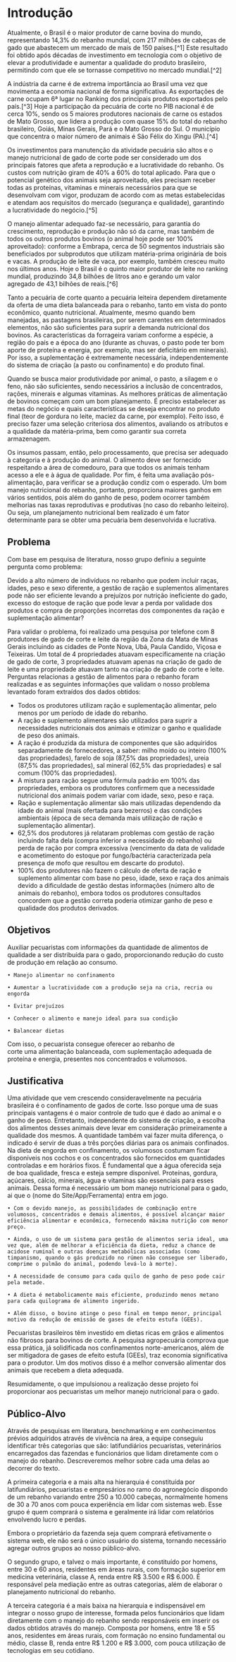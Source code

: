 # Introdução

Atualmente, o Brasil é o maior produtor de carne bovina do mundo, representando 14,3% do rebanho mundial, com 217 milhões de cabeças de gado que abastecem um mercado de mais de 150 países.[^1] Este resultado foi obtido após décadas de investimento em tecnologia com o objetivo de elevar a produtividade e aumentar a qualidade do produto brasileiro, permitindo com que ele se tornasse competitivo no mercado mundial.[^2] 

A indústria da carne é de extrema importância ao Brasil uma vez que movimenta a economia nacional de forma significativa. As exportações de carne ocupam 6ª lugar no Ranking dos principais produtos exportados pelo país.[^3] Hoje a participação da pecuária de corte no PIB nacional é de cerca 10%, sendo os 5 maiores produtores nacionais de carne os estados de Mato Grosso, que lidera a produção com quase 15% do total do rebanho brasileiro, Goiás, Minas Gerais, Pará e o Mato Grosso do Sul. O município que concentra o maior número de animais é São Félix do Xingu (PA).[^4] 

Os investimentos para manutenção da atividade pecuária são altos e o manejo nutricional de gado de corte pode ser considerado um dos principais fatores que afeta a reprodução e a lucratividade do rebanho. Os custos com nutrição giram de 40% a 60% do total aplicado. Para que o potencial genético dos animais seja aproveitado, eles precisam receber todas as proteínas, vitaminas e minerais necessários para que se desenvolvam com vigor, produzam de acordo com as metas estabelecidas e atendam aos requisitos do mercado (segurança e qualidade), garantindo a lucratividade do negócio.[^5] 

O manejo alimentar adequado faz-se necessário, para garantia do crescimento, reprodução e produção não só da carne, mas também de todos os outros produtos bovinos (o animal hoje pode ser 100% aproveitado): conforme a Embrapa, cerca de 50 segmentos industriais são beneficiados por subprodutos que utilizam matéria-prima originária de bois e vacas. A produção de leite de vaca, por exemplo, também cresceu muito nos últimos anos. Hoje o Brasil é o quinto maior produtor de leite no ranking mundial, produzindo 34,8 bilhões de litros ano e gerando um valor agregado de 43,1 bilhões de reais.[^6]  

Tanto a pecuária de corte quanto a pecuária leiteira dependem diretamente da oferta de uma dieta balanceada para o rebanho, tanto em vista do ponto econômico, quanto nutricional.  Atualmente, mesmo quando bem manejadas, as pastagens brasileiras, por serem carentes em determinados elementos, não são suficientes para suprir a demanda nutricional dos bovinos. As características da forrageira variam conforme a espécie, a região do país e a época do ano (durante as chuvas, o pasto pode ter bom aporte de proteína e energia, por exemplo, mas ser deficitário em minerais). Por isso, a suplementação é extremamente necessária, independentemente do sistema de criação (a pasto ou confinamento) e do produto final.  

Quando se busca maior produtividade por animal, o pasto, a silagem e o feno, não são suficientes, sendo necessários a inclusão de concentrados, rações, minerais e algumas vitaminas. As melhores práticas de alimentação de bovinos começam com um bom planejamento. É preciso estabelecer as metas do negócio e quais características se deseja encontrar no produto final (teor de gordura no leite, maciez da carne, por exemplo). Feito isso, é preciso fazer uma seleção criteriosa dos alimentos, avaliando os atributos e a qualidade da matéria-prima, bem como garantir sua correta armazenagem. 

Os insumos passam, então, pelo processamento, que precisa ser adequado à categoria e à produção do animal. O alimento deve ser fornecido respeitando a área de comedouro, para que todos os animais tenham acesso a ele e à água de qualidade. Por fim, é feita uma avaliação pós-alimentação, para verificar se a produção condiz com o esperado. Um bom manejo nutricional do rebanho, portanto, proporciona maiores ganhos em vários sentidos, pois além do ganho de peso, podem ocorrer também melhorias nas taxas reprodutivas e produtivas (no caso do rebanho leiteiro). Ou seja, um planejamento nutricional bem realizado é um fator determinante para se obter uma pecuária bem desenvolvida e lucrativa. 

## Problema

Com base em pesquisa de literatura, nosso grupo definiu a seguinte pergunta como problema: 

Devido a alto número de indivíduos no rebanho que podem incluir raças, idades, peso e sexo diferente,  a gestão de ração e suplementos alimentares pode não ser eficiente levando a prejuízos por nutrição ineficiente do gado, excesso do estoque de ração que pode levar a perda por validade dos produtos e compra de proporções incorretas dos componentes da ração e suplementação alimentar?

Para validar o problema, foi realizado uma pesquisa por telefone com 8 produtores de gado de corte e leite da região da Zona da Mata de Minas Gerais incluindo as cidades de Ponte Nova, Ubá, Paula Candido, Viçosa e Teixeiras. Um total de 4 propriedades atuavam especificamente na criação de gado de corte, 3 propriedades atuavam apenas na criação de gado de leite e uma propriedade atuavam tanto na criação de gado de corte e leite. Perguntas relacionas a gestão de alimentos para o rebanho foram realizadas e as seguintes informações que validam o nosso problema levantado foram extraídos dos dados obtidos:

- Todos os produtores utilizam ração e suplementação alimentar, pelo menos por um período de idade do rebanho.
- A ração e suplemento alimentares são utilizados para suprir a necessidades nutricionais dos animais e otimizar o ganho e qualidade de peso dos animais.
- A ração é produzida da mistura de componentes que são adquiridos separadamente de fornecedores, a saber: milho moído ou inteiro (100% das propriedades), farelo de soja (87,5% das propriedades), ureia (87,5% das propriedades), sal mineral (62,5% das propriedades) e sal comum (100% das propriedades).
- A mistura para ração segue uma fórmula padrão em 100% das propriedades, embora os produtores confirmem que a necessidade nutricional dos animais podem variar com idade, sexo, peso e raça.
- Ração e suplementação alimentar são mais utilizadas dependendo da idade do animal (mais ofertada para bezerros) e das condições ambientais (época de seca demanda mais utilização de ração e suplementação alimentar).
- 62,5% dos produtores já relataram problemas com gestão de ração incluindo falta dela (compra inferior a necessidade do rebanho) ou perda de ração por compra excessiva (vencimento da data de validade e acometimento do estoque por fungo/bactéria caracterizada pela presença de mofo que resultou em descarte do produto).
- 100% dos produtores não fazem o cálculo de oferta de ração e suplemento alimentar com base no peso, idade, sexo e raça dos animais devido a dificuldade de gestão destas informações (número alto de animais do rebanho), embora todos os produtores consultados concordem que a gestão correta poderia otimizar ganho de peso e qualidade dos produtos derivados.

## Objetivos

Auxiliar pecuaristas com informações da quantidade de alimentos de qualidade a ser distribuída  para o gado, proporcionando  redução do custo de produção em relação ao consumo.

	• Manejo alimentar no confinamento

	• Aumentar a lucratividade com a produção seja na cria, recria ou engorda

	• Evitar prejuízos

	• Conhecer o alimento e manejo ideal para sua condição

	• Balancear dietas

Com isso, o pecuarista consegue oferecer ao rebanho de corte uma alimentação balanceada, com suplementação adequada de proteína e energia, presentes nos concentrados e volumosos.

## Justificativa

Uma atividade que vem crescendo consideravelmente na pecuária brasileira é o confinamento de gados de corte. Isso porque uma de suas principais vantagens é o maior controle de tudo que é dado ao animal e o ganho de peso.
Entretanto, independente do sistema de criação, a escolha dos alimentos desses animais deve levar em consideração primeiramente a qualidade dos mesmos. A quantidade também vai fazer muita diferença, o indicado é servir de duas a três porções diárias para os animais confinados.
Na dieta de engorda em confinamento, os volumosos costumam ficar disponíveis nos cochos e os concentrados são fornecidos em quantidades controladas e em horários fixos. É fundamental que a água oferecida seja de boa qualidade, fresca e esteja sempre disponível. Proteínas, gordura, açúcares, cálcio, minerais, água e vitaminas são essenciais para esses animais. 
Dessa forma é necessário um bom manejo nutricional para o gado, ai que o (nome do Site/App/Ferramenta) entra em jogo.

	• Com o devido manejo, as possibilidades de combinação entre volumosos, concentrados e demais alimentos, é possível alcançar maior eficiência alimentar e econômica, fornecendo máxima nutrição com menor preço.

	• Ainda, o uso de um sistema para gestão de alimentos seria ideal, uma vez que, além de melhorar a eficiência da dieta, reduz a chance de acidose ruminal e outras doenças metabólicas associadas (como timpanismo, quando o gás produzido no rúmen não consegue ser liberado, comprime o pulmão do animal, podendo levá-lo à morte). 

	• A necessidade de consumo para cada quilo de ganho de peso pode cair pela metade.

	• A dieta é metabolicamente mais eficiente, produzindo menos metano para cada quilograma de alimento ingerido.

	• Além disso, o bovino atinge o peso final em tempo menor, principal motivo da redução de emissão de gases de efeito estufa (GEEs).
	
Pecuaristas brasileiros têm investido em dietas ricas em grãos e alimentos não fibrosos para bovinos de corte. A pesquisa agropecuária comprova que essa prática, já solidificada nos confinamentos norte-americanos, além de ser mitigadora de gases de efeito estufa (GEEs), traz economia significativa para o produtor. Um dos motivos disso é a melhor conversão alimentar dos animais que recebem a dieta adequada.

Resumidamente, o que impulsionou a realização desse projeto foi proporcionar aos pecuaristas um melhor manejo nutricional para o gado.

## Público-Alvo


Através de pesquisas em literatura, benchmarking e em conhecimentos prévios adquiridos através de  vivência na área, a equipe conseguiu identificar três categorias que são:  latifundiários pecuaristas, veterinários encarregados das fazendas e funcionários que lidam diretamente com o manejo do rebanho. Descreveremos melhor sobre cada uma delas ao decorrer do texto.

A primeira categoria e a mais alta na hierarquia é constituída por  latifundiários, pecuaristas e empresários no ramo do agronegócio  dispondo de um rebanho variando entre 250 a 10.000 cabeças, normalmente homens de 30 a 70 anos com pouca experiência em lidar com sistemas web. Esse grupo é quem comprará o sistema e geralmente irá lidar com relatórios envolvendo lucro e perdas.

Embora o proprietário da fazenda seja quem comprará efetivamente o sistema web, ele não será o único usuário do sistema, tornando necessário agregar outros grupos ao nosso público-alvo.

O segundo grupo, e talvez o mais importante, é constituído por homens, entre 30 e 60 anos, residentes em áreas rurais, com formação superior em medicina veterinária, classe A, renda entre R$ 3.500 e R$ 6.000. É responsável pela mediação entre as outras categorias, além de elaborar o planejamento nutricional do rebanho.  

A terceira categoria é a mais baixa na hierarquia e indispensável em integrar o nosso grupo de interesse, formada pelos funcionários que lidam diretamente com o manejo do rebanho sendo responsáveis em inserir os dados obtidos através do manejo. Composta por homens, entre 18 e 55 anos, residentes em áreas rurais, com formação no ensino fundamental ou médio, classe B, renda entre R$ 1.200 e R$ 3.000, com pouca utilização de tecnologias em seu cotidiano.


